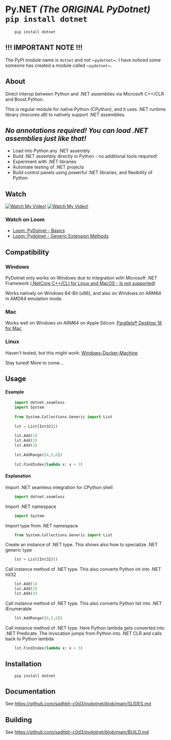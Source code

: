 # Py.NET *(The ORIGINAL PyDotnet)* `pip install dotnet`

```
    pip install dotnet
```

## !!! IMPORTANT NOTE !!! ##

The PyPI module name is `dotnet` and not ~`pydotnet`~. I have noticed some someone has created a module called ~`pydotnet`~.

## About ##

Direct interop between Python and .NET assemblies via Microsoft C++/CLR and Boost.Python.

This is regular module for native Python *(CPython)*, and it uses .NET runtime library *(mscoree.dll)* to natively support .NET assemblies.

*No annotations required! You can load .NET assemblies just like that!*
-----
* Load into Python any .NET assembly
* Build .NET assembly directly in Python - no additional tools required!
* Experiment with .NET libraries
* Automate testing of .NET projects
* Build control panels using powerful .NET libraries, and flexibility of Python

## Watch

[![Watch My Video!](https://img.youtube.com/vi/Ce9kN8U1Pw8/0.jpg)](https://youtu.be/Ce9kN8U1Pw8&list=PLAetEEjGZI7OUBYFoQvI0QcO9GKAvT1xT&index=1)
[![Watch My Video!](https://img.youtube.com/vi/SB0SYEjZtbE/0.jpg)](https://youtu.be/SB0SYEjZtbE8&list=PLAetEEjGZI7OUBYFoQvI0QcO9GKAvT1xT&index=1)

### Watch on Loom
- [Loom: PyDotnet - Basics](https://www.loom.com/share/a0fed0b141a54e6ead4a130009e29f89)
- [Loom: Pydotnet - Generic Extension Methods](https://www.loom.com/share/6274a9bfc88f4f369907285b420d2730)

## Compatibility

### Windows

PyDotnet only works on Windows due to integration with Microsoft .NET Framework
([.NetCore C++/CLI for Linux and MacOS - Is not supported](https://developercommunity.visualstudio.com/t/netcore-ccli-for-linux-and-macos/873014))

Works natively on Windows 64-Bit (x86), and also on Windows on ARM64 in AMD64 emulation mode.

### Mac

Works well on Windows on ARM64 on Apple Silicon: [Parallels® Desktop 18 for Mac](https://www.parallels.com/eu/products/desktop/)

### Linux

Haven't tested, but this might work: [Windows-Docker-Machine](https://github.com/StefanScherer/windows-docker-machine#windows-docker-machine)

Stay tuned! More to come...

## Usage

#### Example
```python
    import dotnet.seamless
    import System
    
    from System.Collections.Generic import List
    
    lst = List[Int32]()
    
    lst.Add(1)
    lst.Add(2)
    lst.Add(3)
    
    lst.AddRange([4,5,6])
    
    lst.FindIndex(lambda x: x > 3)
```
#### Explanation

Import .NET seamless integration for CPython shell
```python
    import dotnet.seamless
```
Import .NET namespace
```python
    import System
```
Import type from .NET namespace
```python
    from System.Collections.Generic import List
```    
Create an instance of .NET type.
This shows also how to specialize .NET generic type
```python
    lst = List[Int32]()
```
Call instance method of .NET type. 
This also converts Python int into .NET Int32
```python
    lst.Add(1)
    lst.Add(2)
    lst.Add(3)
```    
Call instance method of .NET type. 
This also converts Python list into .NET IEnumerable
```python
    lst.AddRange([4,5,6])
```
Call instance method of .NET type.
Here Python lambda gets converted into .NET Predicate<Int32>.
The invocation jumps from Python into .NET CLR and calls back to Python lambda
```python
    lst.FindIndex(lambda x: x > 3)
```


## Installation
```
    pip install dotnet
```
## Documentation

See https://github.com/sadhbh-c0d3/pydotnet/blob/main/SLIDES.md

## Building

See https://github.com/sadhbh-c0d3/pydotnet/blob/main/BUILD.md
